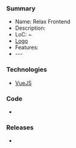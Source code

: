 ### Summary
- Name: Relax Frontend
- Description:
- LoC: ~
- [Logo]()
- Features:
- \--- 

### Technologies
- [VueJS]()

### Code
- []()

### Releases
- []()



